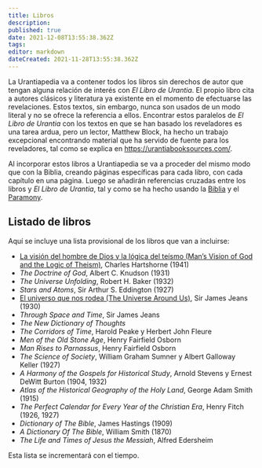 ```yaml
---
title: Libros
description: 
published: true
date: 2021-12-08T13:55:38.362Z
tags: 
editor: markdown
dateCreated: 2021-11-28T13:55:38.362Z
---
```


La Urantiapedia va a contener todos los libros sin derechos de autor que tengan alguna relación de interés con _El Libro de Urantia_. El propio libro cita a autores clásicos y literatura ya existente en el momento de efectuarse las revelaciones. Estos textos, sin embargo, nunca son usados de un modo literal y no se ofrece la referencia a ellos. Encontrar estos paralelos de _El Libro de Urantia_ con los textos en que se han basado los reveladores es una tarea ardua, pero un lector, Matthew Block, ha hecho un trabajo excepcional encontrando material que ha servido de fuente para los reveladores, tal como se explica en https://urantiabooksources.com/.

Al incorporar estos libros a Urantiapedia se va a proceder del mismo modo que con la Biblia, creando páginas específicas para cada libro, con cada capítulo en una página. Luego se añadirán referencias cruzadas entre los libros y _El Libro de Urantia_, tal y como se ha hecho usando la [Biblia](/es/Bible) y el [Paramony](https://urantia-book.org/urantiabook/paramony/).

## Listado de libros

Aquí se incluye una lista provisional de los libros que van a incluirse:

- [La visión del hombre de Dios y la lógica del teísmo (Man’s Vision of God and the Logic of Theism)](/es/book/Charles_Hartshorne/Mans_Vision_of_God), Charles Hartshorne (1941)
- _The Doctrine of God_, Albert C. Knudson (1931)
- _The Universe Unfolding_, Robert H. Baker (1932)
- _Stars and Atoms_, Sir Arthur S. Eddington (1927)
- [El universo que nos rodea (The Universe Around Us)](/es/book/Sir_James_Jeans/The_Universe_Around_Us/Index), Sir James Jeans (1930)
- _Through Space and Time_, Sir James Jeans
- _The New Dictionary of Thoughts_
- _The Corridors of Time_, Harold Peake y Herbert John Fleure
- _Men of the Old Stone Age_, Henry Fairfield Osborn
- _Man Rises to Parnassus_, Henry Fairfield Osborn
- _The Science of Society_, William Graham Sumner y Albert Galloway Keller (1927)
- _A Harmony of the Gospels for Historical Study_, Arnold Stevens y Ernest DeWitt Burton (1904, 1932)
- _Atlas of the Historical Geography of the Holy Land_, George Adam Smith (1915)
- _The Perfect Calendar for Every Year of the Christian Era_, Henry Fitch (1926, 1927)
- _Dictionary of The Bible_, James Hastings (1909)
- _A Dictionary Of The Bible_, William Smith (1870)
- _The Life and Times of Jesus the Messiah_, Alfred Edersheim

Esta lista se incrementará con el tiempo.